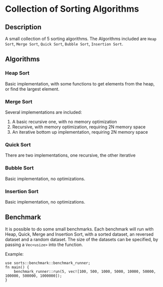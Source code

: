 # Collection of Sorting Algorithms

## Description

A small collection of 5 sorting algorithms. The Algorithms included are `Heap Sort`, `Merge Sort`, `Quick Sort`, `Bubble Sort`, `Insertion Sort`.

## Algorithms

### Heap Sort

Basic implementation, with some functions to get elements from the heap, or find the largest element.

### Merge Sort

Several implementations are included:
1. A basic recursive one, with no memory optimization
2. Recursive, with memory optimization, requiring 2N memory space
3. An iterative bottom up implementation, requiring 2N memory space

### Quick Sort

There are two implementations, one recursive, the other iterative

### Bubble Sort

Basic implementation, no optimizations.

### Insertion Sort

Basic implementation, no optimizations.

## Benchmark

It is possible to do some small benchmarks. Each benchmark will run with Heap, Quick, Merge and Insertion Sort, with a sorted dataset, an reversed dataset and a random dataset. 
The size of the datasets can be specified, by passing a `Vec<usize>` into the function.

Example:

```
use sorts::benchmark::benchmark_runner;
fn main() {
    benchmark_runner::run(5, vec![100, 500, 1000, 5000, 10000, 50000, 100000, 500000, 1000000]);
}
```